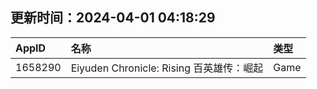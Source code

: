 ## 更新时间：2024-04-01 04:18:29
| AppID | 名称 | 类型  |
| :-------------------- | :----------------------------- | :----------- |
| 1658290 | Eiyuden Chronicle: Rising 百英雄传：崛起| Game |
